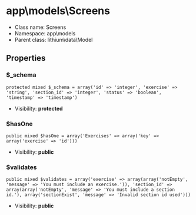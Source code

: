 app\models\Screens
===============






* Class name: Screens
* Namespace: app\models
* Parent class: lithium\data\Model





Properties
----------


### $_schema

    protected mixed $_schema = array('id' => 'integer', 'exercise' => 'string', 'section_id' => 'integer', 'status' => 'boolean', 'timestamp' => 'timestamp')





* Visibility: **protected**


### $hasOne

    public mixed $hasOne = array('Exercises' => array('key' => array('exercise' => 'id')))





* Visibility: **public**


### $validates

    public mixed $validates = array('exercise' => array(array('notEmpty', 'message' => 'You must include an exercise.')), 'section_id' => array(array('notEmpty', 'message' => 'You must include a section id.'), array('sectionExist', 'message' => 'Invalid section id used')))





* Visibility: **public**



